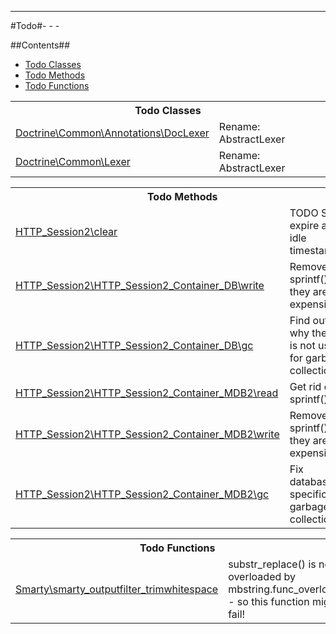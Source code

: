 - - -

#Todo#- - -

##Contents##

<ul>
<li><a href="#todo_class">Todo Classes</a></li><li><a href="#todo_method">Todo Methods</a></li><li><a href="#todo_function">Todo Functions</a></li></ul>
<table id="todo_class" class="detail">
<tr><th colspan="2" class="title">Todo Classes</th></tr>
<tr><td class="name"><a href="doctrine/common/annotations/doclexer.md">Doctrine\Common\Annotations\DocLexer</a></td><td class="description">Rename: AbstractLexer</td></tr>
<tr><td class="name"><a href="doctrine/common/lexer.md">Doctrine\Common\Lexer</a></td><td class="description">Rename: AbstractLexer</td></tr>
</table>

<table id="todo_method" class="detail">
<tr><th colspan="2" class="title">Todo Methods</th></tr>
<tr>
<td class="name"><a href="http_session2/http_session2.md">HTTP_Session2\clear</a></td>
<td class="description">TODO Save expire and idle timestamps?</td>
</tr>
<tr>
<td class="name"><a href="http_session2/http_session2_container_db.md">HTTP_Session2\HTTP_Session2_Container_DB\write</a></td>
<td class="description">Remove sprintf(), they are expensive.</td>
</tr>
<tr>
<td class="name"><a href="http_session2/http_session2_container_db.md">HTTP_Session2\HTTP_Session2_Container_DB\gc</a></td>
<td class="description">Find out why the DB is not used for garbage collection.</td>
</tr>
<tr>
<td class="name"><a href="http_session2/http_session2_container_mdb2.md">HTTP_Session2\HTTP_Session2_Container_MDB2\read</a></td>
<td class="description">Get rid off sprintf()</td>
</tr>
<tr>
<td class="name"><a href="http_session2/http_session2_container_mdb2.md">HTTP_Session2\HTTP_Session2_Container_MDB2\write</a></td>
<td class="description">Remove sprintf(), they are expensive.</td>
</tr>
<tr>
<td class="name"><a href="http_session2/http_session2_container_mdb2.md">HTTP_Session2\HTTP_Session2_Container_MDB2\gc</a></td>
<td class="description">Fix database-specific garbage collection.</td>
</tr>
</table>

<table id="todo_function" class="detail">
<tr><th colspan="2" class="title">Todo Functions</th></tr>
<tr>
<td class="name"><a href="smarty/package-functions.md">Smarty\smarty_outputfilter_trimwhitespace</a></td>
<td class="description">substr_replace() is not overloaded by mbstring.func_overload - so this function might fail!</td>
</tr>
</table>

